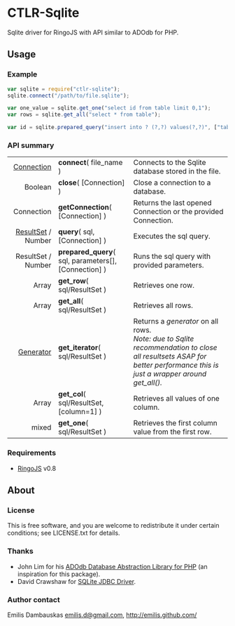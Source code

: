 # CTLR-Sqlite

Sqlite driver for RingoJS with API similar to ADOdb for PHP.

## Usage

### Example

```javascript
var sqlite = require("ctlr-sqlite");
sqlite.connect("/path/to/file.sqlite");

var one_value = sqlite.get_one("select id from table limit 0,1");
var rows = sqlite.get_all("select * from table");

var id = sqlite.prepared_query("insert into ? (?,?) values(?,?)", ["table", "name", "email", "User", "user@example.org"]);
```

### API summary

<table><tbody>
<tr><td align="right"><a href="http://download.oracle.com/javase/6/docs/api/java/sql/Connection.html">Connection</a></td>
    <td><b>connect</b>( file_name )</td>
    <td>Connects to the Sqlite database stored in the file.</td></tr>
<tr><td align="right">Boolean</td>
    <td><b>close</b>( [Connection] )</td>
    <td>Close a connection to a database.</td></tr>
<tr><td align="right">Connection</td>
    <td><b>getConnection</b>( [Connection] )</td>
    <td>Returns the last opened Connection or the provided Connection.</td></tr>
<tr><td align="right"><a href="http://download.oracle.com/javase/6/docs/api/java/sql/ResultSet.html">ResultSet</a> / Number</td>
    <td><b>query</b>( sql, [Connection] )</td>
    <td>Executes the sql query.</td></tr>
<tr><td align="right">ResultSet / Number</td>
    <td><b>prepared_query</b>( sql, parameters[], [Connection] )</td>
    <td>Runs the sql query with provided parameters.</td></tr>
<tr><td align="right">Array</td>
    <td><b>get_row</b>( sql/ResultSet )</td>
    <td>Retrieves one row.</td></tr>
<tr><td align="right">Array</td>
    <td><b>get_all</b>( sql/ResultSet )</td>
    <td>Retrieves all rows.</td></tr>
<tr><td align="right"><a href="https://developer.mozilla.org/en/JavaScript/Guide/Iterators_and_Generators#Generators.3a_a_better_way_to_build_Iterators">Generator</a></td>
    <td><b>get_iterator</b>( sql/ResultSet )</td>
    <td>Returns a <em>generator</em> on all rows.
        <br><em>Note: due to Sqlite recommendation to close all resultsets ASAP for better performance this is just a wrapper around <em>get_all()</em>.</td></tr>
<tr><td align="right">Array</td>
    <td><b>get_col</b>( sql/ResultSet, [column=1] )</td>
    <td>Retrieves all values of one column.</td></tr>
<tr><td align="right">mixed</td>
    <td><b>get_one</b>( sql/ResultSet )</td>
    <td>Retrieves the first column value from the first row.</td></tr>
</tbody></table>

### Requirements

- [RingoJS](http://ringojs.org/) v0.8

## About

### License

This is free software, and you are welcome to redistribute it under certain conditions; see LICENSE.txt for details.

### Thanks 

- John Lim for his <a href="http://adodb.sourceforge.net/">ADOdb Database Abstraction Library for PHP</a> (an inspiration for this package).
- David Crawshaw for <a href="http://www.zentus.com/sqlitejdbc/">SQLite JDBC Driver</a>.

### Author contact

Emilis Dambauskas <emilis.d@gmail.com>, <http://emilis.github.com/>
